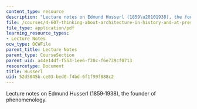 ```yaml
---
content_type: resource
description: "Lecture notes on Edmund Husserl (1859\u20101938), the founder of phenomenology."
file: /courses/4-607-thinking-about-architecture-in-history-and-at-present-fall-2009/52d5045bce03bed0f4bd6f1f99f888c2_MIT4_607F09_lec10.pdf
file_type: application/pdf
learning_resource_types:
- Lecture Notes
ocw_type: OCWFile
parent_title: Lecture Notes
parent_type: CourseSection
parent_uid: a44e14df-f553-1ee6-f20c-f6e739cf0713
resourcetype: Document
title: Husserl
uid: 52d5045b-ce03-bed0-f4bd-6f1f99f888c2
---
```

Lecture notes on Edmund Husserl (1859‐1938), the founder of phenomenology.

